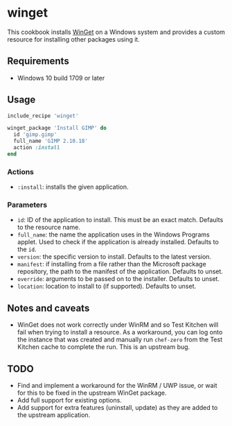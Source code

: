 # winget

This cookbook installs [WinGet](https://github.com/microsoft/winget-cli) on a
Windows system and provides a custom resource for installing other packages
using it.

## Requirements

-   Windows 10 build 1709 or later

## Usage

```ruby
include_recipe 'winget'

winget_package 'Install GIMP' do
  id 'gimp.gimp'
  full_name 'GIMP 2.10.18'
  action :install
end
```

### Actions

-   `:install`: installs the given application.

### Parameters

-   `id`: ID of the application to install. This must be an exact match.
    Defaults to the resource name.
-   `full_name`: the name the application uses in the Windows Programs applet.
    Used to check if the application is already installed. Defaults to the
    `id`.
-   `version`: the specific version to install. Defaults to the latest version.
-   `manifest`: if installing from a file rather than the Microsoft package
    repository, the path to the manifest of the application. Defaults to unset.
-   `override`: arguments to be passed on to the installer. Defaults to unset.
-   `location`: location to install to (if supported). Defaults to unset.

## Notes and caveats

-   WinGet does not work correctly under WinRM and so Test Kitchen will fail
    when trying to install a resource. As a workaround, you can log onto the
    instance that was created and manually run `chef-zero` from the Test
    Kitchen cache to complete the run. This is an upstream bug.

## TODO

-   Find and implement a workaround for the WinRM / UWP issue, or wait for this
    to be fixed in the upstream WinGet package.
-   Add full support for existing options.
-   Add support for extra features (uninstall, update) as they are added to
    the upstream application.
